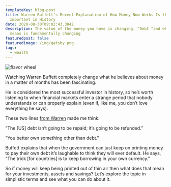 ```yaml
---
templateKey: blog-post
title: Warren Buffett’s Recent Explanation of How Money Now Works Is the Most
  Important in History
date: 2020-08-30T09:02:43.304Z
description: The value of the money you have is changing. “Debt “and what it
  means is fundamentally changing
featuredpost: false
featuredimage: /img/gatsby.png
tags:
  - wealth
---
```

![flavor wheel](/img/gatsby.png)

Watching Warren Buffett completely change what he believes about money in a matter of months has been fascinating.

He is considered the most successful investor in history, so he’s worth listening to when financial markets enter a strange period that nobody understands or can properly explain (even if, like me, you don’t love everything he says).

These two lines [from Warren](https://twitter.com/GoldTelegraph_/status/1294779953246900225) made me think:

“The \[US] debt isn’t going to be repaid; it’s going to be refunded.”

“You better own something other than debt.”

Buffett explains that when the government can just keep on printing money to pay their own debt it’s laughable to think they will ever default. He says, “The trick \[for countries] is to keep borrowing in your own currency.”

So if money will keep being printed out of thin air then what does that mean for your investments, assets and savings? Let’s explore the topic in simplistic terms and see what you can do about it.